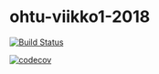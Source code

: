# ohtu-viikko1-2018

[![Build Status](https://travis-ci.org/stadibo/ohtu-viikko1-2018.svg?branch=master)](https://travis-ci.org/stadibo/ohtu-viikko1-2018)

[![codecov](https://codecov.io/gh/stadibo/ohtu-viikko1-2018/branch/master/graph/badge.svg)](https://codecov.io/gh/stadibo/ohtu-viikko1-2018)
